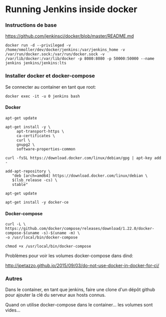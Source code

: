 # Running Jenkins inside docker

### Instructions de base

https://github.com/jenkinsci/docker/blob/master/README.md

```
docker run -d --privileged -v /home/nmoller/dev/docker/jenkins:/var/jenkins_home -v 
/var/run/docker.sock:/var/run/docker.sock -v /var/lib/docker:/var/lib/docker -p 8080:8080 -p 50000:50000 --name jenkins jenkins/jenkins:lts
```

### Installer docker et docker-compose

Se connecter au container en tant que root:
```
docker exec -it -u 0 jenkins bash
```
#### Docker
```
apt-get update

apt-get install -y \
     apt-transport-https \
     ca-certificates \
     curl \
     gnupg2 \
     software-properties-common

curl -fsSL https://download.docker.com/linux/debian/gpg | apt-key add -

add-apt-repository \
   "deb [arch=amd64] https://download.docker.com/linux/debian \
   $(lsb_release -cs) \
   stable"

apt-get update

apt-get install -y docker-ce
```

#### Docker-compose
```
curl -L \
https://github.com/docker/compose/releases/download/1.22.0/docker-compose-$(uname -s)-$(uname -m) \
-o /usr/local/bin/docker-compose

chmod +x /usr/local/bin/docker-compose

```


Problèmes pour voir les volumes docker-compose dans dind:

http://jpetazzo.github.io/2015/09/03/do-not-use-docker-in-docker-for-ci/


### Autres

Dans le container, en tant que jenkins, faire une clone d'un dépôt github pour ajouter la clé du serveur aux hosts connus.

Quand on utilise docker-compose dans le container... les volumes sont vides...